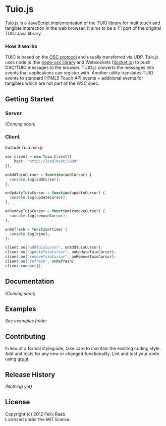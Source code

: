 # Tuio.js

Tuio.js is a JavaScript implementation of the [TUIO library](http://www.tuio.org) for multitouch and tangible interaction in the web browser. It aims to be a 1:1 port of the original TUIO Java library. 

### How it works
TUIO is based on the [OSC protocol](http://opensoundcontrol.org/) and usually transferred via UDP. Tuio.js uses node.js (the [node-osc library](https://github.com/TheAlphaNerd/node-osc) and Websockets ([Socket.io](http://socket.io/)) to push OSC/TUIO messages to the browser. TUIO.js converts the messages into events that applications can register with. Another utility translates TUIO events to standard HTML5 Touch API events + additional events for tangibles which are not part of the W3C spec.

## Getting Started
### Server
_(Coming soon)_

### Client
Include Tuio.min.js

```javascript
var client = new Tuio.Client({
    host: "http://localhost:5000"
}),

onAddTuioCursor = function(addCursor) {
  console.log(addCursor);
},

onUpdateTuioCursor = function(updateCursor) {
  console.log(updateCursor);
},

onRemoveTuioCursor = function(removeCursor) {
  console.log(removeCursor);
},

onRefresh = function(time) {
  console.log(time);
};

client.on("addTuioCursor", onAddTuioCursor);
client.on("updateTuioCursor", onUpdateTuioCursor);
client.on("removeTuioCursor", onRemoveTuioCursor);
client.on("refresh", onRefresh);
client.connect();
```

## Documentation
_(Coming soon)_

## Examples
_See examples folder_

## Contributing
In lieu of a formal styleguide, take care to maintain the existing coding style. Add unit tests for any new or changed functionality. Lint and test your code using [grunt](https://github.com/cowboy/grunt).

## Release History
_(Nothing yet)_

## License
Copyright (c) 2012 Felix Raab  
Licensed under the MIT license.